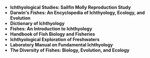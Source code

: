 <ul>
 <li><b><a target="_blank" href="https://github.com/manjunath5496/Ichthyology-Books/blob/master/ich(1).pdf" style="text-decoration:none;">Ichthyological Studies: Sailfin Molly Reproduction Study</a></b></li>
  
<li><b><a target="_blank" href="https://github.com/manjunath5496/Ichthyology-Books/blob/master/ich(2).pdf" style="text-decoration:none;">Darwin's Fishes: An Encyclopedia of Ichthyology, Ecology, and Evolution</a></b></li>  
  
<li><b><a target="_blank" href="https://github.com/manjunath5496/Ichthyology-Books/blob/master/ich(3).pdf" style="text-decoration:none;">Dictionary of Ichthyology</a></b></li>

 
<li><b><a target="_blank" href="https://github.com/manjunath5496/Ichthyology-Books/blob/master/ich(4).pdf" style="text-decoration:none;">Fishes: An Introduction to Ichthyology</a></b></li>
                               
  <li><b><a target="_blank" href="https://github.com/manjunath5496/Ichthyology-Books/blob/master/ich(5).pdf" style="text-decoration:none;">Handbook of Fish Biology and Fisheries</a></b></li>   

 <li><b><a target="_blank" href="https://github.com/manjunath5496/Ichthyology-Books/blob/master/ich(6).pdf" style="text-decoration:none;"> Ichthyological Exploration of Freshwaters</a></b></li>
                <li><b><a target="_blank" href="https://github.com/manjunath5496/Ichthyology-Books/blob/master/ich(7).pdf" style="text-decoration:none;">Laboratory Manual on Fundamental Ichthyology</a></b></li>  
         <li><b><a target="_blank" href="https://github.com/manjunath5496/Ichthyology-Books/blob/master/ich(8).pdf" style="text-decoration:none;">The Diversity of Fishes: Biology, Evolution, and Ecology </a></b></li>                 

 
 
 
 

</ul>
